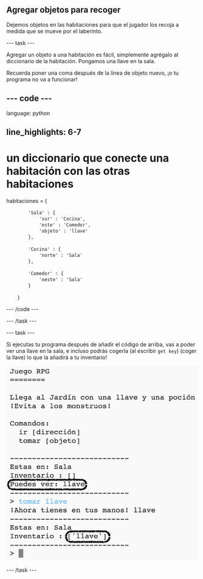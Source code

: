 ## Agregar objetos para recoger

Dejemos objetos en las habitaciones para que el jugador los recoja a medida que se mueve por el laberinto.

\--- task \---

Agregar un objeto a una habitación es fácil, simplemente agrégalo al diccionario de la habitación. Pongamos una llave en la sala.

Recuerda poner una coma después de la línea de objeto nuevo, ¡o tu programa no va a funcionar!

## \--- code \---

language: python

## line_highlights: 6-7

# un diccionario que conecte una habitación con las otras habitaciones

habitaciones = {

            'Sala' : {
                'sur' : 'Cocina',
                'este' : 'Comedor',
                'objeto' : 'llave'
            },
    
            'Cocina' : {
                'norte' : 'Sala'
            },
    
            'Comedor' : {
                'oeste' : 'Sala'
            }
    
        }
    

\--- /code \---

\--- /task \---

\--- task \---

Si ejecutas tu programa después de añadir el código de arriba, vas a poder ver una llave en la sala, e incluso podrás cogerla (al escribir `get key`) (coger la llave) lo que la añadirá a tu inventario!

![captura de pantalla](images/rpg-key-test.png)

\--- /task \---